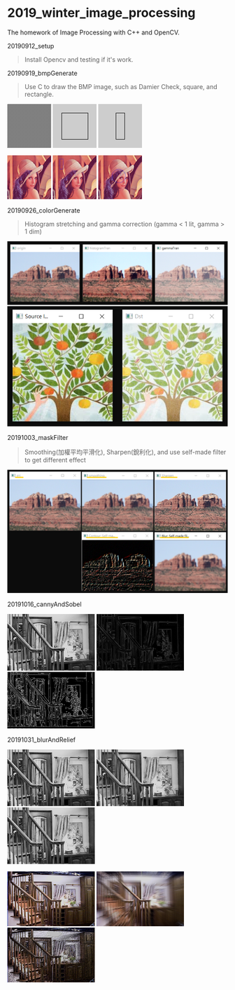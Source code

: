 # 2019_winter_image_processing
The homework of Image Processing with C++ and OpenCV.

20190912_setup
> Install Opencv and testing if it's work. 

20190919_bmpGenerate
> Use C to draw the BMP image, such as Damier Check, square, and rectangle. 

![Damier Check](/20190919_bmpGenerate/out.bmp)
![Square](/20190919_bmpGenerate/out1.bmp)
![Rectangle](/20190919_bmpGenerate/out2.bmp)

<p float="left">
  <img src="/20190919_bmpGenerate/Lenna.bmp" width="100" />
  <img src="/20190919_bmpGenerate/src1.bmp" width="100" />
  <img src="/20190919_bmpGenerate/src2.bmp" width="100" />
</p>


20190926_colorGenerate
> Histogram stretching and gamma correction (gamma < 1 lit, gamma > 1 dim)

![histogram stretching and Gamma correction](/20190926_colorGenerate/colorGenerate_result.png)
![Gamma correction](/20190926_colorGenerate/gamma_correction.png)

20191003_maskFilter
> Smoothing(加權平均平滑化), Sharpen(銳利化), and use self-made filter to get different effect

![Mask filter effect](/20191003_maskFilter/mask_effect.png)

20191016_cannyAndSobel

<p float="left">
  <img alt="source" src="/20191016_cannyAndSobel/cap3_02a.bmp" width="200" />
  <img alt="sobel" src="/20191016_cannyAndSobel/sobel.bmp" width="200" />
  <img alt="canny" src="/20191016_cannyAndSobel/canny.bmp" width="200" />
</p>

20191031_blurAndRelief

<p float="left">
  <img alt="source" src="/20191031_blurAndRelief/cap3_02a.bmp" width="200" />
  <img alt="sobel" src="/20191031_blurAndRelief/sobel.bmp" width="200" />
  <img alt="median filtering" src="/20191031_blurAndRelief/median_filtering.bmp" width="200" />
</p>

<p float="left">
  <img alt="source" src="/20191031_blurAndRelief/cap3_07a.bmp" width="200" />
  <img alt="Radial_blur" src="/20191031_blurAndRelief/Radial_blur.bmp" width="200" />
  <img alt="relief transformation" src="/20191031_blurAndRelief/relief transformation.bmp" width="200" />
</p>